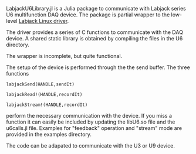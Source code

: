 LabjackU6Library.jl is a Julia package to communicate with Labjack series U6 multifunction DAQ device. The package is partial wrapper to the low-level [Labjack Linux driver](https://github.com/labjack/exodriver). 

The driver provides a series of C functions to communicate with the DAQ device. A shared static library is obtained by compiling the files in the U6 directory. 

The wrapper is incomplete, but quite functional. 

The setup of the device is performed through the the send buffer. The three functions

```labjackSend(HANDLE,sendIt)```

```labjackRead!(HANDLE,recordIt)```

```labjackStream!(HANDLE,recordIt)```

perform the necessary communication with the device. If you miss a function it can easily be included by updating the libU6.so file and the u6calls.jl file. Examples for 
"feedback" operation and "stream" mode are provided in the examples directory.

The code can be adapated to communicate with the U3 or U9 device.
